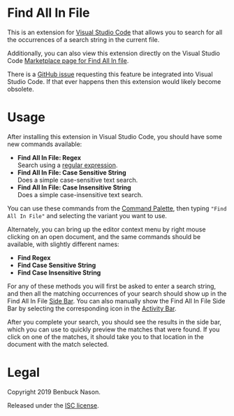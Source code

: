 # Find All In File

This is an extension for [Visual Studio Code](https://code.visualstudio.com/) that allows you to search for all the occurrences of a search string in the current file.

Additionally, you can also view this extension directly on the Visual Studio Code [Marketplace page for Find All In file](https://marketplace.visualstudio.com/items?itemName=bnason-nf.findallinfile).

There is a [GitHub issue](https://github.com/microsoft/vscode/issues/14836) requesting this feature be integrated into Visual Studio Code. If that ever happens then this extension would likely become obsolete.

# Usage

After installing this extension in Visual Studio Code, you should have some new commands available:

- **Find All In File: Regex**<br>
  Search using a [regular expression](https://www.w3schools.com/jsref/jsref_obj_regexp.asp).
- **Find All In File: Case Sensitive String**<br>
  Does a simple case-sensitive text search.
- **Find All In File: Case Insensitive String**<br>
  Does a simple case-insensitive text search.

You can use these commands from the [Command Palette](https://code.visualstudio.com/docs/getstarted/userinterface#_command-palette), then typing `"Find All In File"` and selecting the variant you want to use.

Alternately, you can bring up the editor context menu by right mouse clicking on an open document, and the same commands should be available, with slightly different names:

- **Find Regex**
- **Find Case Sensitive String**
- **Find Case Insensitive String**

For any of these methods you will first be asked to enter a search string, and then all the matching occurrences of your search should show up in the Find All In File [Side Bar](https://code.visualstudio.com/docs/getstarted/userinterface#_basic-layout). You can also manually show the Find All In File Side Bar by selecting the corresponding icon in the [Activity Bar](https://code.visualstudio.com/docs/getstarted/userinterface#_activity-bar).

After you complete your search, you should see the results in the side bar, which you can use to quickly preview the matches that were found. If you click on one of the matches, it should take you to that location in the document with the match selected.

# Legal

Copyright 2019 Benbuck Nason.

Released under the [ISC license](https://opensource.org/licenses/ISC).

